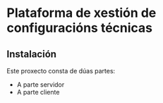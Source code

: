 # Plataforma de xestión de configuracións técnicas

## Instalación

Este proxecto consta de dúas partes:

- A parte servidor
- A parte cliente
